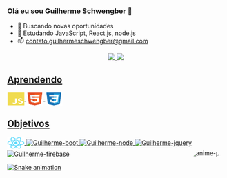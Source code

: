 ### Olá eu sou Guilherme Schwengber 👋

- 🔭 Buscando novas oportunidades
- 🌱 Estudando JavaScript, React.js, node.js
- 📫 contato.guilhermeschwengber@gmail.com

<div align="center">
  <a href="https://github.com/GuilhermeSchwengber20">
  <img height="180em" src="https://github-readme-stats.vercel.app/api?username=GuilhermeSchwengber20&show_icons=true&theme=dark&include_all_commits=true&count_private=true"/>
  <img height="180em" src="https://github-readme-stats.vercel.app/api/top-langs/?username=GuilhermeSchwengber20&layout=compact&langs_count=7&theme=dark"/>
</div>
  
  ## Aprendendo
  <img align="center" alt="Guilherme-Js" height="30" width="40" src="https://raw.githubusercontent.com/devicons/devicon/master/icons/javascript/javascript-plain.svg">
  <img align="center" alt="Guilherme-HTML" height="30" width="40" src="https://raw.githubusercontent.com/devicons/devicon/master/icons/html5/html5-original.svg">
  <img align="center" alt="Guilherme-CSS" height="30" width="40" src="https://raw.githubusercontent.com/devicons/devicon/master/icons/css3/css3-original.svg">
  
  ## Objetivos
  <img align="center" alt="Rafa-React" height="30" width="40" src="https://raw.githubusercontent.com/devicons/devicon/master/icons/react/react-original.svg">
  <img align="center" alt="Guilherme-boot" height="30" width="40" src="https://cdn.jsdelivr.net/gh/devicons/devicon/icons/bootstrap/bootstrap-original.svg" />
  <img align="center" alt="Guilherme-node" height="30" width="40"src="https://cdn.jsdelivr.net/gh/devicons/devicon/icons/nodejs/nodejs-original.svg" />
  <img  align="center" alt="Guilherme-jquery" height="30" width="40" src="https://cdn.jsdelivr.net/gh/devicons/devicon/icons/jquery/jquery-original.svg" />
  <img  align="center" alt="Guilherme-firebase" height="30" width="40"src="https://cdn.jsdelivr.net/gh/devicons/devicon/icons/firebase/firebase-plain.svg" />

  <img align="right" alt="anime-pic" height="150" style="border-radius:50px;"      src="https://media.discordapp.net/attachments/593587569623826434/973383702375727184/Webp.net-gifmaker.gif?width=577&height=577">
  
 ![Snake animation](https://github.com/GuilhermeSchwengber20/GuilhermeSchwengber20/blob/output/github-contribution-grid-snake.svg)

